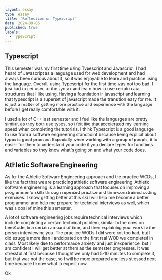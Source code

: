 ```yaml
---
layout: essay
type: essay
title: "Reflection on Typescript"
date: 2024-09-05
published: true
labels:
  - TypeScript
---
```


## Typescript
This semester was my first time using Typescript and Javascript. I had heard of Javascript as a language used for web development and had always been curious about it, so it was enjoyable to learn and practice using the language. Overall, using Typescript for the first time was not too bad. I just had to get used to the syntax and learn how to use certain data structures that I like using. Having a foundation in javascript and learning that typescript is a superset of javascript made the transition easy for me. It is just a matter of getting more practice and experience with the language before I get really comfortable with it. 

I used a lot of C++ last semester and I feel like the languages are pretty similar, as they both use types, so I felt like that accelerated my learning speed when completing the tutorials. I think Typescript is a good language to use from a software engineering standpoint because being explicit about types is good practice. Especially when working with a group of people, it is easier for them to understand your code if you declare types for functions and variables so they know what's going on and what your code does. 

## Athletic Software Engineering
As for the Athletic Software Engineering approach and the practice WODs, I like the fact that we are practicing athletic software engineering. Athletic software engineering is a learning approach that focuses on improving a programmer's skills through repeated practice and time-constrained coding exercises. I know getting better at this skill will help me become a better programmer and help me prepare for technical interviews as well, which was a goal of mine this semester. 

A lot of software engineering jobs require technical interviews which include completing a certain technical problem, similar to the ones on LeetCode, in a certain amount of time, and then explaining your work to the person interviewing you. The practice WODs I did were not too bad, but I did struggle more than I anticipated on the first real WOD we completed in class. Most likely due to performance anxiety and just inexperience, but I am confident I will get better at them as the semester progresses. It was stressful at first because I thought we only had 5-10 minutes to complete it, but that was not the case, so I will be more prepared and less stressed next time because I know what to expect now. 

Ok
